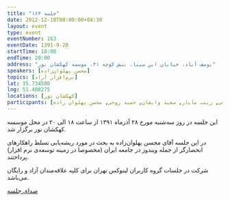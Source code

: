 ```yaml
---
title: "جلسه ۱۶۳"
date: 2012-12-18T00:00:00+04:30
layout: event
type: event
eventNumber: 163
eventDate: 1391-9-28
startTime: 18:00
endTime: 20:00
address: "یوسف آباد، خیابان ابن سینا، نبش کوچه ۳۱، موسسه کهکشان نور"
speakers: [محسن پهلوان‌زاده]
topics: [نرم‌افزار آزاد]
lat: 35.734588
lng: 51.408275
locations: [کهکشان نور]
participants: [بهنام توکلی کرمانی, رضا سامعی, علی حسینی, سمانه شاه محمدی, محمدرضا کمالی فرد, فربد گرامی, رضا علیزاده مجد, حمید عظیمی, محمد مهدی کاظمی, شیوا شاهرخی, زینب ماپار, سعید وایقان, حمید روحی, محسن پهلوان زاده]
---
```

این جلسه در روز سه‌شنبه مورخ ۲۸ آذرماه ۱۳۹۱ از ساعت ۱۸ الی ۲۰ در محل موسسه کهکشان نور برگزار شد.

در این جلسه آقای محسن پهلوان‌زاده به بحث در مورد ریشه‌یابی تسلط راهکارهای انحصارگر از جمله ویندوز در جامعه ایران (مخصوصا در زمینه توسعه‌ی نرم افزار) پرداختند.

شرکت در جلسات گروه کاربران لینوکس تهران برای کلیه علاقه‌مندان آزاد و رایگان می‌باشد.

[صدای جلسه](https://archive.org/details/tehlug_163_free_software)